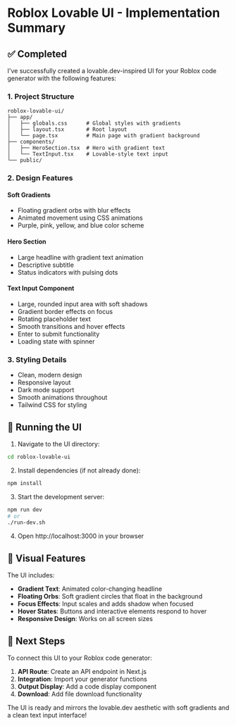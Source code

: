 # Roblox Lovable UI - Implementation Summary

## ✅ Completed

I've successfully created a lovable.dev-inspired UI for your Roblox code generator with the following features:

### 1. **Project Structure**
```
roblox-lovable-ui/
├── app/
│   ├── globals.css      # Global styles with gradients
│   ├── layout.tsx       # Root layout
│   └── page.tsx         # Main page with gradient background
├── components/
│   ├── HeroSection.tsx  # Hero with gradient text
│   └── TextInput.tsx    # Lovable-style text input
└── public/
```

### 2. **Design Features**

#### Soft Gradients
- Floating gradient orbs with blur effects
- Animated movement using CSS animations
- Purple, pink, yellow, and blue color scheme

#### Hero Section
- Large headline with gradient text animation
- Descriptive subtitle
- Status indicators with pulsing dots

#### Text Input Component
- Large, rounded input area with soft shadows
- Gradient border effects on focus
- Rotating placeholder text
- Smooth transitions and hover effects
- Enter to submit functionality
- Loading state with spinner

### 3. **Styling Details**
- Clean, modern design
- Responsive layout
- Dark mode support
- Smooth animations throughout
- Tailwind CSS for styling

## 🚀 Running the UI

1. Navigate to the UI directory:
```bash
cd roblox-lovable-ui
```

2. Install dependencies (if not already done):
```bash
npm install
```

3. Start the development server:
```bash
npm run dev
# or
./run-dev.sh
```

4. Open http://localhost:3000 in your browser

## 🎨 Visual Features

The UI includes:
- **Gradient Text**: Animated color-changing headline
- **Floating Orbs**: Soft gradient circles that float in the background
- **Focus Effects**: Input scales and adds shadow when focused
- **Hover States**: Buttons and interactive elements respond to hover
- **Responsive Design**: Works on all screen sizes

## 📝 Next Steps

To connect this UI to your Roblox code generator:

1. **API Route**: Create an API endpoint in Next.js
2. **Integration**: Import your generator functions
3. **Output Display**: Add a code display component
4. **Download**: Add file download functionality

The UI is ready and mirrors the lovable.dev aesthetic with soft gradients and a clean text input interface!